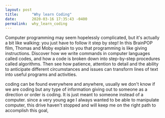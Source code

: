 ```yaml
---
layout: post
title:      "Why learn Coding"
date:       2020-03-16 17:35:43 -0400
permalink:  why_learn_coding
---
```



Computer programming may seem hopelessly complicated, but it's actually a bit like walking: you just have to follow it step by step! In this BrainPOP film, Thomas and Moby explain to you that programming is like giving instructions. Discover how we write commands in computer languages called codes, and how a code is broken down into step-by-step procedures called algorithms. Then see how patience, attention to detail and the ability to anticipate different circumstances and issues can transform lines of text into useful programs and activities. 

coding can be found everywhere and anywhere, usually we don't know if we are coding but any type of information giving out to someone as a direction or order is coding. It is just meant to someone instead of a computer. since a very young age I always wanted to be able to manipulate computer, this drive haven't stopped and will keep me on the right path to accomplish this goal,
